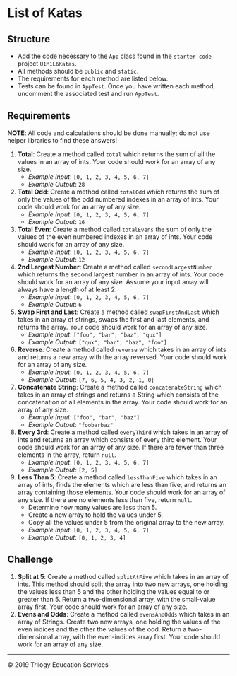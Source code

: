 # List of Katas

## Structure

- Add the code necessary to the `App` class found in the `starter-code` project `U1M1L6Katas`.
- All methods should be `public` and `static`.
- The requirements for each method are listed below.
- Tests can be found in `AppTest`. Once you have written each method, uncomment the associated test and run `AppTest`.

## Requirements

**NOTE**: All code and calculations should be done manually; do not use helper libraries to find these answers!

1. **Total**: Create a method called `total` which returns the sum of all the values in an array of ints. Your code should work for an array of any size.
    - _Example Input_: `[0, 1, 2, 3, 4, 5, 6, 7]`
    - _Example Output_: `28`
1. **Total Odd**: Create a method called `totalOdd` which returns the sum of only the values of the odd numbered indexes in an array of ints. Your code should work for an array of any size.
    - _Example Input_: `[0, 1, 2, 3, 4, 5, 6, 7]`
    - _Example Output_: `16`
1. **Total Even**: Create a method called `totalEvens` the sum of only the values of the even numbered indexes in an array of ints. Your code should work for an array of any size.
    - _Example Input_: `[0, 1, 2, 3, 4, 5, 6, 7]`
    - _Example Output_: `12`
1. **2nd Largest Number**: Create a method called `secondLargestNumber` which returns the second largest number in an array of ints. Your code should work for an array of any size. Assume your input array will always have a length of at least 2.
    - _Example Input_: `[0, 1, 2, 3, 4, 5, 6, 7]`
    - _Example Output_: `6`
1. **Swap First and Last**: Create a method called `swapFirstAndLast` which takes in an array of strings, swaps the first and last elements, and returns the array. Your code should work for an array of any size. 
    - _Example Input_: `["foo", "bar", "baz", "qux"]`
    - _Example Output_: `["qux", "bar", "baz", "foo"]`
1. **Reverse**: Create a method called `reverse` which takes in an array of ints and returns a new array with the array reversed. Your code should work for an array of any size.
    - _Example Input_: `[0, 1, 2, 3, 4, 5, 6, 7]`
    - _Example Output_: `[7, 6, 5, 4, 3, 2, 1, 0]`
1. **Concatenate String**: Create a method called `concatenateString` which takes in an array of strings and returns a String which consists of the concatenation of all elements in the array. Your code should work for an array of any size.
    - _Example Input_: `["foo", "bar", "baz"]`
    - _Example Output_: `"foobarbaz"`
1. **Every 3rd**: Create a method called `everyThird` which takes in an array of ints and returns an array which consists of every third element. Your code should work for an array of any size. If there are fewer than three elements in the array, return `null`.
    - _Example Input_: `[0, 1, 2, 3, 4, 5, 6, 7]`
    - _Example Output_: `[2, 5]`
1. **Less Than 5**: Create a method called `lessThanFive` which takes in an array of ints, finds the elements which are less than five, and returns an array containing those elements. Your code should work for an array of any size. If there are no elements less than five, return `null`.
    - Determine how many values are less than 5.
    - Create a new array to hold the values under 5.
    - Copy all the values under 5 from the original array to the new array.
    - _Example Input_: `[0, 1, 2, 3, 4, 5, 6, 7]`
    - _Example Output_: `[0, 1, 2, 3, 4]`


## Challenge

1. **Split at 5**: Create a method called `splitAtFive` which takes in an array of ints. This method should split the array into two new arrays, one holding the values less than 5 and the other holding the values equal to or greater than 5. Return a two-dimensional array, with the small-value array first. Your code should work for an array of any size.
1. **Evens and Odds**: Create a method called `evensAndOdds` which takes in an array of Strings. Create two new arrays, one holding the values of the even indices and the other the values of the odd. Return a two-dimensional array, with the even-indices array first. Your code should work for an array of any size.

---
© 2019 Trilogy Education Services
